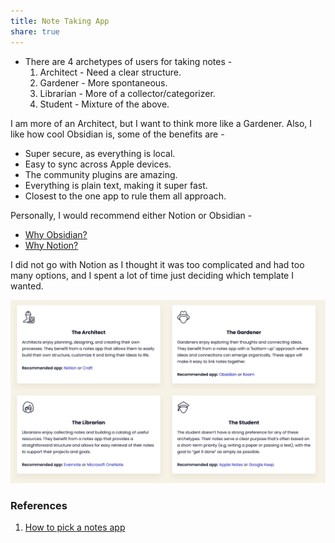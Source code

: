 ```yaml
---
title: Note Taking App
share: true
---
```


* There are 4 archetypes of users for taking notes - 
  1. Architect - Need a clear structure.
  1. Gardener - More spontaneous.
  1. Librarian - More of a collector/categorizer.
  1. Student - Mixture of the above.

I am more of an Architect, but I want to think more like a Gardener. Also, I like how cool Obsidian is, some of the benefits are - 

* Super secure, as everything is local.
* Easy to sync across Apple devices. 
* The community plugins are amazing. 
* Everything is plain text, making it super fast.
* Closest to the one app to rule them all approach.

Personally, I would recommend either Notion or Obsidian - 

* [Why Obsidian?](https://www.youtube.com/watch?v=nz99I7apNLI)
* [Why Notion?](https://www.youtube.com/watch?v=50hWDN21ZC0)

I did not go with Notion as I thought it was too complicated and had too many options, and I spent a lot of time just deciding which template I wanted.

![Note Taking Apps.png](./2.%20Areas/Productivity/Note%20Taking%20Apps.png)

### References

1. [How to pick a notes app](https://youtu.be/f3dDVtJ2sec?feature=shared)
